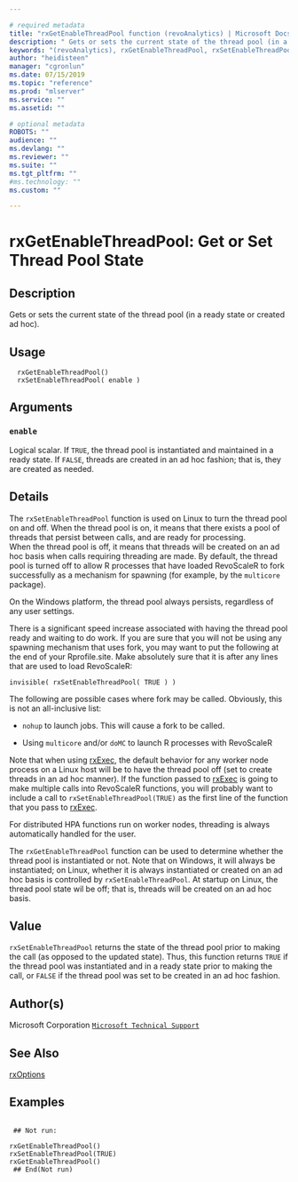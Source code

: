 ```yaml
--- 

# required metadata 
title: "rxGetEnableThreadPool function (revoAnalytics) | Microsoft Docs" 
description: " Gets or sets the current state of the thread pool (in a ready state or created ad hoc). " 
keywords: "(revoAnalytics), rxGetEnableThreadPool, rxSetEnableThreadPool, iteration" 
author: "heidisteen" 
manager: "cgronlun" 
ms.date: 07/15/2019
ms.topic: "reference" 
ms.prod: "mlserver" 
ms.service: "" 
ms.assetid: "" 

# optional metadata 
ROBOTS: "" 
audience: "" 
ms.devlang: "" 
ms.reviewer: "" 
ms.suite: "" 
ms.tgt_pltfrm: "" 
#ms.technology: "" 
ms.custom: "" 

--- 
```




 # rxGetEnableThreadPool:  Get or Set Thread Pool State  
 ## Description

Gets or sets the current state of the thread pool (in a ready state or created ad hoc).



 ## Usage

```   
  rxGetEnableThreadPool()
  rxSetEnableThreadPool( enable )

```

 ## Arguments



 ### `enable`
  Logical scalar. If `TRUE`, the thread pool is instantiated and maintained in a ready state. If `FALSE`, threads are created in an ad hoc fashion; that is, they are created as needed.  



 ## Details

The `rxSetEnableThreadPool` function is used on Linux to turn the thread pool on and off.  When the thread pool is on, 
it means that there exists a pool of threads that persist between calls, and are ready for processing.  
When the thread pool is off, it means that threads will be created on an ad hoc basis when calls requiring
threading are made. By default, the thread pool is turned off to allow R processes that have loaded RevoScaleR
to fork successfully as a mechanism for spawning (for example, by the `multicore` package).

On the Windows platform, the thread pool always persists, regardless of any user settings. 

There is a significant speed increase associated with having the thread pool ready and waiting to do work.  If 
you are sure that you will not be using any spawning mechanism that uses fork, you may want to put the following 
at the end of your Rprofile.site.  Make absolutely sure that it is after any lines that are used to load RevoScaleR:

` invisible( rxSetEnableThreadPool( TRUE ) ) `

The following are possible cases where fork may be called.  Obviously, this is not an all-inclusive list:



* 
  `nohup` to launch jobs.  This will cause a fork to be called.

* 
  Using `multicore` and/or `doMC` to launch R processes with RevoScaleR



Note that when using [rxExec](rxExec.md), the default behavior for any worker node process on a Linux host will be to have 
the thread pool off (set to create threads in an ad hoc manner).  If the function passed to [rxExec](rxExec.md) is going to make 
multiple calls into RevoScaleR functions, you will probably want to include a call to `rxSetEnableThreadPool(TRUE)` as
the first line of the function that you pass to [rxExec](rxExec.md).

For distributed HPA functions run on worker nodes, threading is always automatically handled for the user.

The `rxGetEnableThreadPool` function can be used to determine whether the thread pool is instantiated or not.  Note that on Windows,
it will always be instantiated; on Linux, whether it is always instantiated or created on an ad hoc basis
is controlled by `rxSetEnableThreadPool`.  At startup on Linux, the thread pool state wil be off; that is,
threads will be created on an ad hoc basis.


 ## Value

`rxSetEnableThreadPool` returns the state of the thread pool prior to making the call (as opposed to the updated state).  Thus, this function returns
`TRUE` if the thread pool was instantiated and in a ready state prior to making the call, or `FALSE` if the thread pool 
was set to be created in an ad hoc fashion. 

 ## Author(s)

Microsoft Corporation [`Microsoft Technical Support`](https://go.microsoft.com/fwlink/?LinkID=698556&clcid=0x409)



 ## See Also

[rxOptions](rxOptions.md)


 ## Examples

 ```

  ## Not run:

rxGetEnableThreadPool()
rxSetEnableThreadPool(TRUE)
rxGetEnableThreadPool()
  ## End(Not run) 
```


